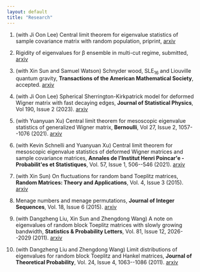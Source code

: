 ```yaml
---
layout: default
title: "Research"
---
```


1. (with Ji Oon Lee) Central limit theorem for eigenvalue statistics of sample covariance matrix with random population, priprint, [arxiv](https://arxiv.org/abs/2211.05546)

2. Rigidity of eigenvalues for 	&beta; ensemble in multi-cut regime, submitted, [arxiv](https://arxiv.org/abs/1611.06603) 

3. (with Xin Sun and Samuel Watson) Schnyder wood, SLE<sub>16</sub> and Liouville quantum gravity, **Transactions of the American Mathematical Society**, accepted. [arxiv](https://arxiv.org/abs/1705.03573)

4. (with Ji Oon Lee) Spherical Sherrington-Kirkpatrick model for deformed Wigner matrix with fast decaying edges, **Journal of Statistical Physics**, Vol 190, Issue 2 (2023). [arxiv](https://arxiv.org/abs/2112.14107)

5. (with Yuanyuan Xu) Central limit theorem for mesoscopic eigenvalue statistics of generalized Wigner matrix, **Bernoulli**, Vol 27, Issue 2, 1057--1076 (2021). [arxiv](https://arxiv.org/abs/2001.08725)

6. (with Kevin Schnelli and Yuanyuan Xu) Central limit theorem for mesoscopic eigenvalue statistics of deformed Wigner matrices and sample covariance matrices, **Annales de l’Institut Henri Poincar\'e - Probabilit\'es et Statistiques**,  Vol. 57, Issue 1, 506--546  (2021). [arxiv](https://arxiv.org/abs/1909.12821)   

7. (with Xin Sun) On fluctuations for random band Toeplitz matrices, **Random Matrices: Theory and Applications**,  Vol. 4, Issue 3  (2015). [arxiv](https://arxiv.org/abs/1412.5232)

8. Menage numbers and menage permutations, **Journal of Integer Sequences**, Vol. 18, Issue 6  (2015). [arxiv](https://arxiv.org/abs/1502.06068)

9. (with Dangzheng Liu, Xin Sun and Zhengdong Wang) A note on eigenvalues of random block Toeplitz matrices with slowly growing bandwidth, **Statistics \& Probability Letters**, Vol. 81, Issue 12, 2026--2029  (2011). [arxiv](https://arxiv.org/abs/1108.2810)

10. (with Dangzheng Liu and Zhengdong Wang) Limit distributions of eigenvalues for random block Toeplitz and Hankel matrices, **Journal of Theoretical Probability**, Vol. 24, Issue 4, 1063--1086   (2011). [arxiv](https://arxiv.org/abs/1010.3191)
